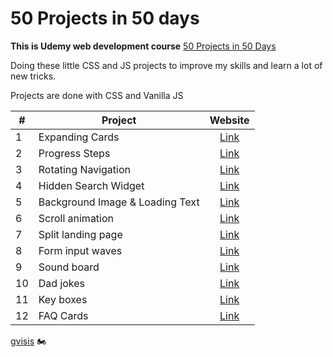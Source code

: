 
# 50 Projects in 50 days

**This is Udemy web development course** [50 Projects in 50 Days](https://www.udemy.com/course/50-projects-50-days/)

  

Doing these little CSS and JS projects to improve my skills and learn a lot of new tricks. 

Projects are done with CSS and Vanilla JS 

|#| Project | Website |
|-|----------|:-------------:|
|1| Expanding Cards | [Link](https://gvisis.github.io/50-projects-50-days/expanding-cards/) |
|2| Progress Steps | [Link](https://gvisis.github.io/50-projects-50-days/progress-steps/) |
|3| Rotating Navigation | [Link](https://gvisis.github.io/50-projects-50-days/rotating-navigation/) |
|4| Hidden Search Widget | [Link](https://gvisis.github.io/50-projects-50-days/hidden-search/) |
|5| Background Image & Loading Text | [Link](https://gvisis.github.io/50-projects-50-days/bg-loading/) |
|6| Scroll animation | [Link](https://gvisis.github.io/50-projects-50-days/scroll-animation/) |
|7| Split landing page | [Link](https://gvisis.github.io/50-projects-50-days/split-landing-page/) |
|8| Form input waves | [Link](https://gvisis.github.io/50-projects-50-days/form-input-wave/) |
|9| Sound board | [Link](https://gvisis.github.io/50-projects-50-days/sound-board/) |
|10| Dad jokes | [Link](https://gvisis.github.io/50-projects-50-days/dad-jokes/) |
|11| Key boxes | [Link](https://gvisis.github.io/50-projects-50-days/key-boxes/) |
|12| FAQ Cards | [Link](https://gvisis.github.io/50-projects-50-days/faq/) |

[gvisis](https://github.com/gvisis) :motorcycle:
